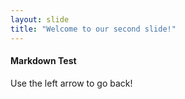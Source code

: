 ```yaml
---
layout: slide
title: "Welcome to our second slide!"
---
```

#### Markdown Test
Use the left arrow to go back!

